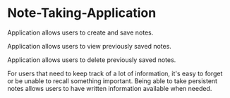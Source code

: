 # Note-Taking-Application
Application allows users to create and save notes.

Application allows users to view previously saved notes.

Application allows users to delete previously saved notes.

For users that need to keep track of a lot of information, 
it's easy to forget or be unable to recall something important. 
Being able to take persistent notes allows users to have written information available when needed.
